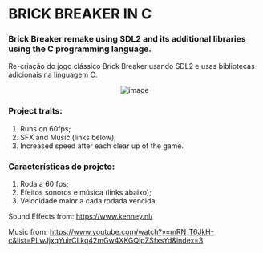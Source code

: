 # BRICK BREAKER IN C

### Brick Breaker remake using SDL2 and its additional libraries using the C programming language.
Re-criação do jogo clássico Brick Breaker usando SDL2 e usas bibliotecas adicionais na linguagem C.

<div align="center">

  ![image](https://github.com/JonathasChagas/Brick-Breaker-SDL/assets/154541233/a9460ac2-cdf6-44c5-b496-2e9c3832c37b) 
</div>


### Project traits:
  1. Runs on 60fps;
  2. SFX and Music (links below);
  3. Increased speed after each clear up of the game.

### Características do projeto:
  1. Roda a 60 fps;
  2. Efeitos sonoros e música (links abaixo);
  3. Velocidade maior a cada rodada vencida.
  
Sound Effects from: https://www.kenney.nl/  

Music from: https://www.youtube.com/watch?v=mRN_T6JkH-c&list=PLwJjxqYuirCLkq42mGw4XKGQlpZSfxsYd&index=3
